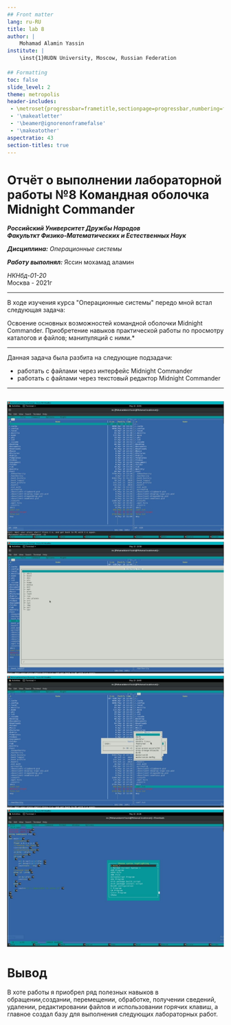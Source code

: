 ```yaml
---
## Front matter
lang: ru-RU
title: lab 8
author: |
	Mohamad Alamin Yassin
institute: |
	\inst{1}RUDN University, Moscow, Russian Federation

## Formatting
toc: false
slide_level: 2
theme: metropolis
header-includes: 
 - \metroset{progressbar=frametitle,sectionpage=progressbar,numbering=fraction}
 - '\makeatletter'
 - '\beamer@ignorenonframefalse'
 - '\makeatother'
aspectratio: 43
section-titles: true
---
```



# Отчёт о выполнении лабораторной работы №8 Командная оболочка Midnight Commander
***Российский Университет Дружбы Народов***  
***Факульткт Физико-Математических и Естественных Наук***  

 ***Дисциплина:*** *Операционные системы*  
 
 ***Работу выполнял:*** Яссин мохамад аламин  
   
 
 *НКНбд-01-20*  
Москва - 2021г
 
 ---

 В ходе изучения курса "Операционные системы" передо мной встал следующая задача:
 
 Освоение основных возможностей командной оболочки Midnight Commander. Приобретение навыков практической работы по просмотру каталогов и файлов; манипуляций с ними.*
 
 ---

 Данная задача была разбита на следующие подзадачи:
- работать с файлами через интерфейс Midnight Commander
- работать с файлами через текстовый редактор Midnight Commander


 --- 


 ![внешний вид mc](https://github.com/Strikoder/OS/blob/main/lab%2008/report/img/8.2.JPG?raw=true)
 ![внешний вид mc](https://github.com/Strikoder/OS/blob/main/lab%2008/report/img/8.4.JPG?raw=true)
 ![внешний вид mc](https://github.com/Strikoder/OS/blob/main/lab%2008/report/img/8.8.JPG?raw=true)
 ![внешний вид mc](https://github.com/Strikoder/OS/blob/main/lab%2008/report/img/8.12.JPG?raw=true)
 ---
 
 # Вывод
 В хоте работы я приобрел ряд полезных навыков в обращении,создании, перемещении, обработке, получении сведений, удалении, редактировании файлов и использовании горячих клавиш, а главное создал базу для выполнения следующих лабораторных работ.
